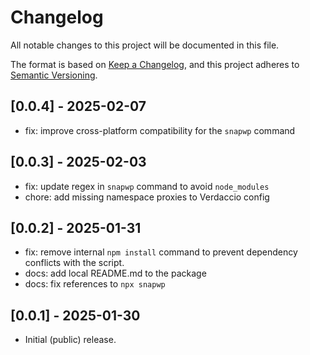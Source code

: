 # Changelog

All notable changes to this project will be documented in this file.

The format is based on [Keep a Changelog](https://keepachangelog.com/en/1.1.0/),
and this project adheres to [Semantic Versioning](./README.md#updating-and-versioning).

## [0.0.4] - 2025-02-07

-   fix: improve cross-platform compatibility for the `snapwp` command

## [0.0.3] - 2025-02-03

-   fix: update regex in `snapwp` command to avoid `node_modules`
-   chore: add missing namespace proxies to Verdaccio config

## [0.0.2] - 2025-01-31

-   fix: remove internal `npm install` command to prevent dependency conflicts with the script.
-   docs: add local README.md to the package
-   docs: fix references to `npx snapwp`

## [0.0.1] - 2025-01-30

-   Initial (public) release.
